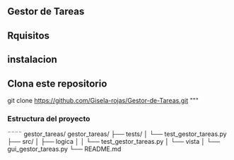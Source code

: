 ## Gestor de Tareas
## Rquisitos 
## instalacion
## Clona este repositorio
git clone https://github.com/Gisela-rojas/Gestor-de-Tareas.git
"""
### Estructura del proyecto
¨¨¨¨
gestor_tareas/
gestor_tareas/
├── tests/
│ └── test_gestor_tareas.py
├── src/
│ ├── logica
│ │ └── test_gestor_tareas.py
│ └── vista
│ └── gui_gestor_tareas.py
└── README.md
